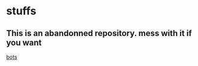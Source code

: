 # stuffs
## This is an abandonned repository. mess with it if you want
[bots](https://www.mediafire.com/file/tn8embt1tmwiotq/TieuDoiXeKhongKinh.pptx/file)
